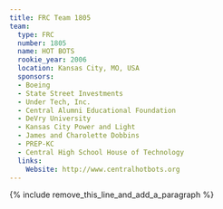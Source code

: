 ```yaml
---
title: FRC Team 1805
team:
  type: FRC
  number: 1805
  name: HOT BOTS
  rookie_year: 2006
  location: Kansas City, MO, USA
  sponsors:
  - Boeing
  - State Street Investments
  - Under Tech, Inc.
  - Central Alumni Educational Foundation
  - DeVry University
  - Kansas City Power and Light
  - James and Charolette Dobbins
  - PREP-KC
  - Central High School House of Technology
  links:
    Website: http://www.centralhotbots.org
---
```


{% include remove_this_line_and_add_a_paragraph %}
